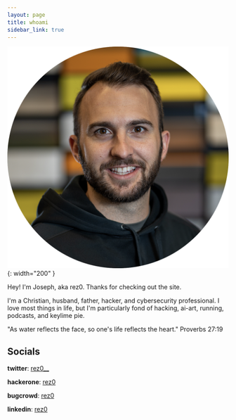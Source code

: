 ```yaml
---
layout: page
title: whoami
sidebar_link: true
---
```


![](/assets/images/headshot.png){: width="200" }


Hey! I'm Joseph, aka rez0. Thanks for checking out the site. 

I'm a Christian, husband, father, hacker, and cybersecurity professional.
I love most things in life, but I'm particularly fond of hacking, ai-art, running, podcasts, and keylime pie.

<p class="message">
  "As water reflects the face, so one's life reflects the heart." Proverbs 27:19
</p>

## Socials
**twitter**: [rez0\_\_](https://twitter.com/rez0__)

**hackerone**: [rez0](https://hackerone.com/rez0)

**bugcrowd**: [rez0](https://bugcrowd.com/rez0)

**linkedin**: [rez0](https://www.linkedin.com/in/josephthacker/)
